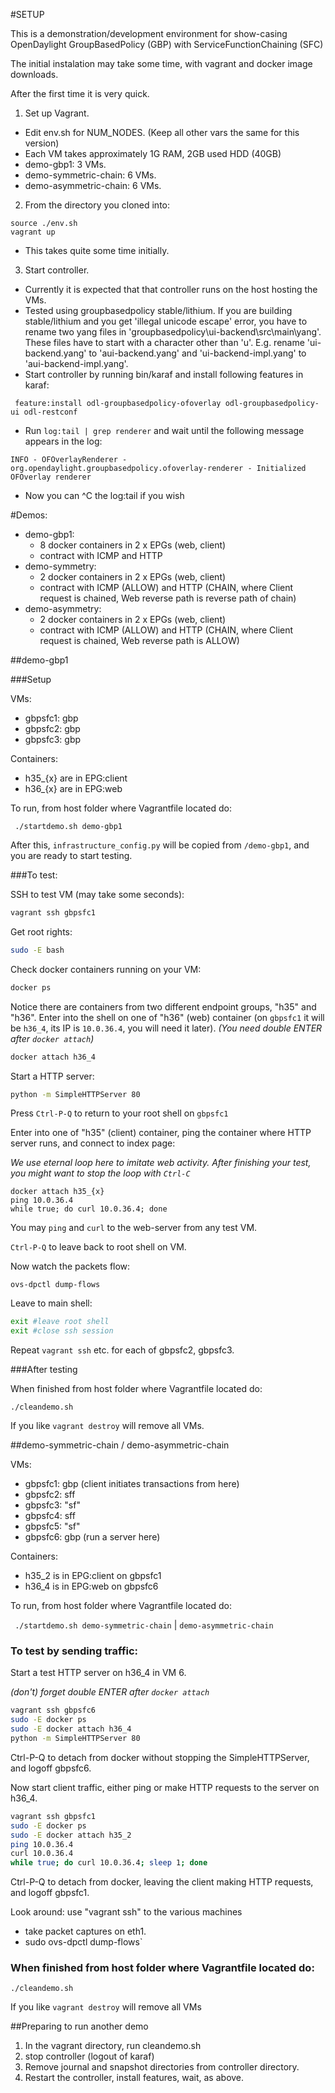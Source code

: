 #SETUP

This is a demonstration/development environment for show-casing OpenDaylight GroupBasedPolicy (GBP) with ServiceFunctionChaining (SFC)

The initial instalation may take some time, with vagrant and docker image downloads. 

After the first time it is very quick.

1. Set up Vagrant. 
  * Edit env.sh for NUM_NODES. (Keep all other vars the same for this version)
  * Each VM takes approximately 1G RAM, 2GB used HDD (40GB)
  * demo-gbp1: 3 VMs.
  * demo-symmetric-chain: 6 VMs.
  * demo-asymmetric-chain: 6 VMs.
2. From the directory you cloned into:
```
source ./env.sh
vagrant up
```
  * This takes quite some time initially. 

3. Start controller.
  * Currently it is expected that that controller runs on the host hosting the VMs.
  * Tested using groupbasedpolicy stable/lithium.
		If you are building stable/lithium and you get 'illegal unicode escape' error, 
		you have to rename two yang files in 'groupbasedpolicy\ui-backend\src\main\yang'. 
		These files have to start with a character other than 'u'. 
		E.g. rename 'ui-backend.yang' to 'aui-backend.yang' and 'ui-backend-impl.yang' to 'aui-backend-impl.yang'.
  * Start controller by running bin/karaf and install following features in karaf:

```
 feature:install odl-groupbasedpolicy-ofoverlay odl-groupbasedpolicy-ui odl-restconf
```

  * Run `log:tail | grep renderer` and wait until the following message appears in the log:
```
INFO - OFOverlayRenderer - org.opendaylight.groupbasedpolicy.ofoverlay-renderer - Initialized OFOverlay renderer
```
  * Now you can ^C the log:tail if you wish

#Demos:
* demo-gbp1: 
  * 8 docker containers in 2 x EPGs (web, client)
  * contract with ICMP and HTTP
* demo-symmetry:
  * 2 docker containers in 2 x EPGs (web, client)
  * contract with ICMP (ALLOW) and HTTP (CHAIN, where Client request is chained, Web reverse path is reverse path of chain)
* demo-asymmetry:
  * 2 docker containers in 2 x EPGs (web, client)
  * contract with ICMP (ALLOW) and HTTP (CHAIN, where Client request is chained, Web reverse path is ALLOW)

##demo-gbp1

###Setup

VMs:
* gbpsfc1: gbp
* gbpsfc2: gbp
* gbpsfc3: gbp

Containers:
* h35_{x} are in EPG:client
* h36_{x} are in EPG:web

To run, from host folder where Vagrantfile located do:

` ./startdemo.sh demo-gbp1`

After this, `infrastructure_config.py` will be copied from `/demo-gbp1`, and you are ready to start testing.
 
###To test:

SSH to test VM (may take some seconds):
```bash
vagrant ssh gbpsfc1
```

Get root rights:
```bash
sudo -E bash
```

Check docker containers running on your VM:
```bash
docker ps
```

Notice there are containers from two different endpoint groups, "h35" and "h36".
Enter into the shell on one of "h36" (web) container (on `gbpsfc1` it will be `h36_4`, its IP is `10.0.36.4`, 
you will need it later).
*(You need double ENTER after `docker attach`)*
```bash
docker attach h36_4
```

Start a HTTP server:
```bash
python -m SimpleHTTPServer 80
```

Press `Ctrl-P-Q` to return to your root shell on `gbpsfc1`

Enter into one of "h35" (client) container, 
ping the container where HTTP server runs, 
and connect to index page:

*We use eternal loop here to imitate web activity. 
After finishing your test, you might want to stop the loop with `Ctrl-C`*
```
docker attach h35_{x}
ping 10.0.36.4
while true; do curl 10.0.36.4; done
```

You may `ping` and `curl` to the web-server from any test VM.

`Ctrl-P-Q` to leave back to root shell on VM.

Now watch the packets flow:
```
ovs-dpctl dump-flows
```

Leave to main shell:
```bash
exit #leave root shell
exit #close ssh session
```
Repeat `vagrant ssh` etc. for each of gbpsfc2, gbpsfc3.

###After testing

When finished from host folder where Vagrantfile located do:

`./cleandemo.sh`

If you like `vagrant destroy` will remove all VMs.

##demo-symmetric-chain / demo-asymmetric-chain

VMs:
* gbpsfc1: gbp (client initiates transactions from here)
* gbpsfc2: sff
* gbpsfc3: "sf"
* gbpsfc4: sff
* gbpsfc5: "sf"
* gbpsfc6: gbp (run a server here)

Containers:
* h35_2 is in EPG:client on gbpsfc1
* h36_4 is in EPG:web on gbpsfc6

To run, from host folder where Vagrantfile located do:

` ./startdemo.sh demo-symmetric-chain` | `demo-asymmetric-chain`

### To test by sending traffic:
Start a test HTTP server on h36_4 in VM 6.

*(don't) forget double ENTER after `docker attach`*
```bash
vagrant ssh gbpsfc6
sudo -E docker ps
sudo -E docker attach h36_4
python -m SimpleHTTPServer 80
```

Ctrl-P-Q to detach from docker without stopping the SimpleHTTPServer, and logoff gbpsfc6.

Now start client traffic, either ping or make HTTP requests to the server on h36_4.

```bash
vagrant ssh gbpsfc1
sudo -E docker ps
sudo -E docker attach h35_2
ping 10.0.36.4
curl 10.0.36.4
while true; do curl 10.0.36.4; sleep 1; done
```

Ctrl-P-Q to detach from docker, leaving the client making HTTP requests, and logoff gbpsfc1.


Look around: use "vagrant ssh" to the various machines 
 * take packet captures on eth1.
 * sudo ovs-dpctl dump-flows`

### When finished from host folder where Vagrantfile located do:

`./cleandemo.sh`

If you like `vagrant destroy` will remove all VMs

##Preparing to run another demo
1. In the vagrant directory, run cleandemo.sh
2. stop controller (logout of karaf)
3. Remove journal and snapshot directories from controller directory.
4. Restart the controller, install features, wait, as above.



